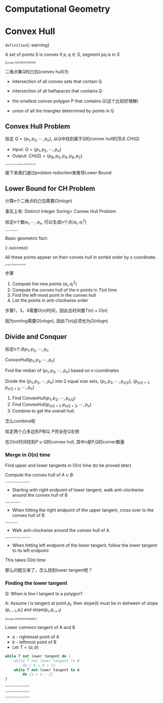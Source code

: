 # Computational Geometry

# Convex Hull

`definition`{:.warning}

A set of points S is convex if $p,q\in S$, segment pq is in $S$

<img src="../../assets/images/image-20200604130815691.png" alt="image-20200604130815691" style="zoom:50%;" />

二维点集Q的凸包(convex hull)为

* intersection of all convex sets that contain Q

* intersection of all halfspaces that contains Q

* the smallest convex polygon P that contains Q(这个比较好理解)

* union of all the triangles determined by points in Q



## Convex Hull Problem

给定 $Q=\{p_1,p_2,\cdots,p_n\}$,  从Q中找到属于Q的convex hull的顶点 $CH(Q)$

* Input: $Q=\{p_1,p_2,\cdots,p_n\}$
* Output: $CH(Q)=\{p_8,p_5,p_4,p_9,p_2\}$

<img src="../../assets/images/image-20200604131537253.png" alt="image-20200604131537253" style="zoom:20%;" /><img src="../../assets/images/image-20200604131555297.png" alt="image-20200604131555297" style="zoom:30%;" />

接下来我们通过problem reduction来推导Lower Bound



## Lower Bound for CH Problem

计算n个二维点的凸包需要$\Omega(nlogn)$

事实上有: Distinct Integer Soring$\propto$ Convex Hull Problem

给定n个数$a_1,\cdots,a_n$, 可以生成n个点$(a_i,a_i^2)$

<img src="../../assets/images/image-20200604140225307.png" alt="image-20200604140225307" style="zoom:20%;" />

Basic geometric fact:

{:.success}

All these points appear on their convex hull in sorted order by x coordinate.

<img src="../../assets/images/image-20200604140343307.png" alt="image-20200604140343307" style="zoom: 33%;" />

步骤

1. Compute the new points $(a_i,a_i^2)$
2. Compute the convex hull of the n points in $T(n)$ time
3. Find the left-most point in the convex hull
4. List the points in anti-clockwise order

步骤1，3，4需要$O(n)$时间，因此总时间要$T(n)+O(n)$

因为sorting需要$\Omega(nlogn)$, 因此$T(n)$必须也为$\Omega(nlogn)$



## Divide and Conquer

给定n个点$p_1,p_2,\cdots,p_n$

$ConvexHull(p_1,p_2,\cdots,p_n)$

Find the midian of $\{p_1,p_2,\cdots,p_n\}$ based on x-coordinates

Divide the  $\{p_1,p_2,\cdots,p_n\}$ into 2 equal size sets, $\{p_1,p_2,\cdots,p_{n/2}\}$, $\{p_{n/2+1},p_{n/2+2},\cdots,p_n\}$

1. Find ConvexHull$(p_1,p_2,\cdots,p_{n/2})$
2. Find ConvexHull($p_{n/2+1},p_{n/2+2},\cdots,p_n)$
3. Combine to get the overall hull.

怎么combine呢

给定两个凸多边形P和Q, P完全在Q左侧

在$O(n)$时间找到$P\cup Q$的convex hull, 其中n是P,Q的corner数量



### Merge in $O(n)$ time

Find upper and lower tangents in O(*n*) time (to be proved later)

Compute the convex hull of $A\cup B$: 

<img src="../../assets/images/image-20200604142622444.png" alt="image-20200604142622444" style="zoom:20%;" /><img src="../../assets/images/image-20200604142701115.png" alt="image-20200604142701115" style="zoom:20%;" />

* Starting with right endpoint of  lower tangent, walk anti-clockwise around the convex hull of B

<img src="../../assets/images/image-20200604142807730.png" alt="image-20200604142807730" style="zoom: 25%;" />

* When hitting the right endpoint of the upper tangent, cross over to the convex hull of B 

<img src="../../assets/images/image-20200604142902320.png" alt="image-20200604142902320" style="zoom:20%;" />



* Walk anti-clockwise around the convex hull of A

<img src="../../assets/images/image-20200604143007352.png" alt="image-20200604143007352" style="zoom:20%;" /><img src="../../assets/images/image-20200604143039704.png" alt="image-20200604143039704" style="zoom:20%;" />

* When hitting left endpoint of the lower tangent, 
   follow the lower tangent to its left endpoint

This takes O(*n*) time



那么问题又来了，怎么找到lower tangent呢？

### Finding the lower tangent

Q: When is line $l$ tangent to a polygon?

A: Assume $l$ is tangent at point $p_i$, then slope($l$) must be in-between of slope $(p_{i-1},p_i)$ and slope$(p_i,p_{i+1})$

<img src="../../assets/images/image-20200604143646653.png" alt="image-20200604143646653" style="zoom:50%;" />

Lower common tangent of A and B

* a - rightmost point of A
* b - leftmost point of B
* Let $T=(a,b)$

```pascal
while T not lower tangent do {
    while T not lower tangent to B
    	do { b = b + 1}
    while T not lower tangent to A
    	do {a = a - 1}
}
```

<img src="../../assets/images/image-20200604143931629.png" alt="image-20200604143931629" style="zoom: 20%;" /><img src="../../assets/images/image-20200604144011870.png" alt="image-20200604144011870" style="zoom:20%;" />

<img src="../../assets/images/image-20200604144041213.png" alt="image-20200604144041213" style="zoom:20%;" /><img src="../../assets/images/image-20200604144105747.png" alt="image-20200604144105747" style="zoom:20%;" />

<img src="../../assets/images/image-20200604144128038.png" alt="image-20200604144128038" style="zoom:20%;" /><img src="../../assets/images/image-20200604144153196.png" alt="image-20200604144153196" style="zoom:20%;" />

